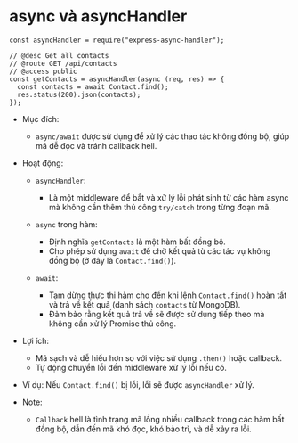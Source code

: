# async và asyncHandler

```
const asyncHandler = require("express-async-handler");

// @desc Get all contacts
// @route GET /api/contacts
// @access public
const getContacts = asyncHandler(async (req, res) => {
  const contacts = await Contact.find();
  res.status(200).json(contacts);
});
```

- Mục đích:
  - `async/await` được sử dụng để xử lý các thao tác không đồng bộ, giúp mã dễ đọc và tránh callback hell.

- Hoạt động:
  - `asyncHandler`:
    - Là một middleware để bắt và xử lý lỗi phát sinh từ các hàm async mà không cần thêm thủ công `try/catch` trong từng đoạn mã.

  - `async` trong hàm:
    - Định nghĩa `getContacts` là một hàm bất đồng bộ.
    - Cho phép sử dụng `await` để chờ kết quả từ các tác vụ không đồng bộ (ở đây là `Contact.find()`).

  - `await`:
    - Tạm dừng thực thi hàm cho đến khi lệnh `Contact.find()` hoàn tất và trả về kết quả (danh sách `contacts` từ MongoDB).
    - Đảm bảo rằng kết quả trả về sẽ được sử dụng tiếp theo mà không cần xử lý Promise thủ công.

- Lợi ích:
  - Mã sạch và dễ hiểu hơn so với việc sử dụng `.then()` hoặc callback.
  - Tự động chuyển lỗi đến middleware xử lý lỗi nếu có. 

- Ví dụ: Nếu `Contact.find()` bị lỗi, lỗi sẽ được `asyncHandler` xử lý.

- Note: 
  - `Callback` hell là tình trạng mã lồng nhiều callback trong các hàm bất đồng bộ, dẫn đến mã khó đọc, khó bảo trì, và dễ xảy ra lỗi.
